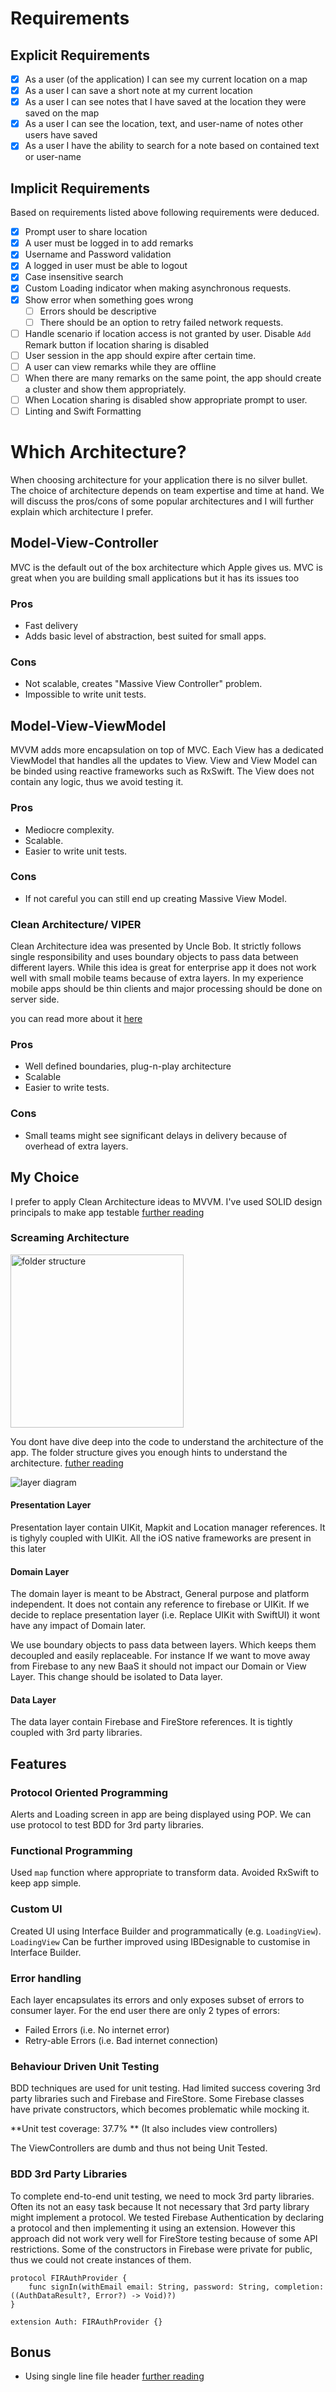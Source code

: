 # Requirements

## Explicit Requirements
- [x] As a user (of the application) I can see my current location on a map
- [x] As a user I can save a short note at my current location
- [x] As a user I can see notes that I have saved at the location they were saved on the map
- [x] As a user I can see the location, text, and user-name of notes other users have saved
- [x] As a user I have the ability to search for a note based on contained text or user-name

## Implicit Requirements
Based on requirements listed above following requirements were deduced.
- [x] Prompt user to share location
- [x] A user must be logged in to add remarks
- [x] Username and Password validation 
- [x] A logged in user must be able to logout
- [x] Case insensitive search
- [x] Custom Loading indicator when making asynchronous requests. 
- [x] Show error when something goes wrong
    - [ ] Errors should be descriptive 
    - [ ] There should be an option to retry failed network requests.
- [ ] Handle scenario if location access is not granted by user. Disable `Add` Remark button if location sharing is disabled
- [ ] User session in the app should expire after certain time. 
- [ ] A user can view remarks while they are offline
- [ ] When there are many remarks on the same point, the app should create a cluster and show them appropriately. 
- [ ] When Location sharing is disabled show appropriate prompt to user. 
- [ ] Linting and Swift Formatting 
    
# Which Architecture?

When choosing architecture for your application there is no silver bullet. The choice of architecture depends on team expertise and time at hand. We will discuss the pros/cons of some popular architectures and I will further explain which architecture I prefer.

## Model-View-Controller 
MVC is the default out of the box architecture which Apple gives us. MVC is great when you are building small applications but it has its issues too

### Pros
- Fast delivery
- Adds basic level of abstraction, best suited for small apps.
### Cons
- Not scalable, creates "Massive View Controller" problem.
- Impossible to write unit tests.

## Model-View-ViewModel
MVVM adds more encapsulation on top of MVC. Each View has a dedicated ViewModel that handles all the updates to View. View and View Model can be binded using reactive frameworks such as RxSwift. The View does not contain any logic, thus we avoid testing it.

### Pros
- Mediocre complexity.
- Scalable.
- Easier to write unit tests. 
### Cons
- If not careful you can still end up creating Massive View Model.

### Clean Architecture/ VIPER
Clean Architecture idea was presented by Uncle Bob. It strictly follows single responsibility and uses boundary objects to pass data between different layers. While this idea is great for enterprise app it does not work well with small mobile teams because of extra layers. In my experience mobile apps should be thin clients and major processing should be done on server side.

you can read more about it [here](https://www.objc.io/issues/13-architecture/viper/)

### Pros
- Well defined boundaries, plug-n-play architecture
- Scalable
- Easier to write tests.

### Cons
- Small teams might see significant delays in delivery because of overhead of extra layers.

## My Choice
I prefer to apply Clean Architecture ideas to MVVM. I've used SOLID design principals to make app testable [further reading](https://blog.cleancoder.com/uncle-bob/2020/10/18/Solid-Relevance.html)

### Screaming Architecture
<img width="277" alt="folder structure" src="https://user-images.githubusercontent.com/400207/102848193-5186ac00-4468-11eb-8d64-f07631752b2c.png">

You dont have dive deep into the code to understand the architecture of the app. The folder structure gives you enough hints to understand the architecture. [futher reading](https://blog.cleancoder.com/uncle-bob/2011/09/30/Screaming-Architecture.html)

![layer diagram](https://user-images.githubusercontent.com/400207/102849601-97913f00-446b-11eb-823b-3c1ce535a861.png)

#### Presentation Layer
Presentation layer contain UIKit, Mapkit and Location manager references. It is tighyly coupled with UIKit. All the iOS native frameworks are present in this later

#### Domain Layer
The domain layer is meant to be Abstract, General purpose and platform independent. It does not contain any reference to firebase or UIKit. If we decide to replace presentation layer (i.e. Replace UIKit with SwiftUI) it wont have any impact of Domain later. 

We use boundary objects to pass data between layers. Which keeps them decoupled and easily replaceable. For instance If we want to move away from Firebase to any new BaaS it should not impact our Domain or View Layer. This change should be isolated to Data layer.

#### Data Layer
The data layer contain Firebase and FireStore references. It is tightly coupled with 3rd party libraries.

## Features
### Protocol Oriented Programming
Alerts and Loading screen in app are being displayed using POP. We can use protocol to test BDD for 3rd party libraries. 

### Functional Programming 
Used `map` function where appropriate to transform data. Avoided RxSwift to keep app simple. 

### Custom UI

Created UI using Interface Builder and programmatically (e.g. `LoadingView`). `LoadingView` Can be further improved using IBDesignable to customise in Interface Builder.

### Error handling
Each layer encapsulates its errors and only exposes subset of errors to consumer layer. For the end user there are only 2 types of errors:
- Failed Errors (i.e. No internet error)
- Retry-able Errors (i.e. Bad internet connection) 

### Behaviour Driven Unit Testing 
BDD techniques are used for unit testing. Had limited success covering 3rd party libraries such and Firebase and FireStore. Some Firebase classes have private constructors, which becomes problematic while mocking it.

**Unit test coverage: 37.7% ** (It also includes view controllers)

The ViewControllers are dumb and thus not being Unit Tested. 

### BDD 3rd Party Libraries
To complete end-to-end unit testing, we need to mock 3rd party libraries. Often its not an easy task because It not necessary that 3rd party library might implement a protocol. We tested Firebase Authentication by declaring a protocol and then implementing it using an extension.  However this approach did not work very well for FireStore testing because of some API restrictions. Some of the constructors in Firebase were private for public, thus we could not create instances of them.

```
protocol FIRAuthProvider {
    func signIn(withEmail email: String, password: String, completion: ((AuthDataResult?, Error?) -> Void)?)
}

extension Auth: FIRAuthProvider {}
```
## Bonus
- Using single line file header [further reading](https://help.apple.com/xcode/mac/9.0/index.html?localePath=en.lproj#/dev91a7a31fc)
